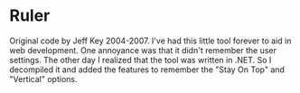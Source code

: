 # Ruler

Original code by Jeff Key 2004-2007.  I've had this little tool forever to aid in web development.  One annoyance was that it didn't remember the user settings.
The other day I realized that the tool was written in .NET.  So I decompiled it and added the features to remember the "Stay On Top" and "Vertical" options.


